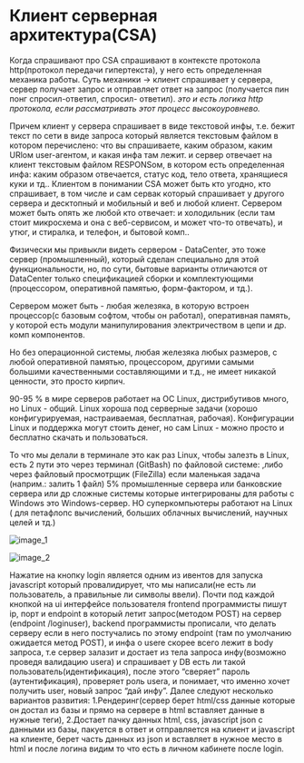 # Клиент серверная архитектура(CSA)

Когда спрашивают про CSA спрашивают в контексте протокола http(протокол передачи гипертекста), у него есть определенная механика работы.
Суть механики -> клиент спрашивает у сервера, сервер получает запрос и отправляет ответ на запрос (получается пин понг спросил-ответил, спросил- ответил).
*это и есть логика http протокола, если рассматривать этот процесс высокоуровнево.*  

Причем клиент у сервера спрашивает в виде текстовой инфы, т.е. бежит текст по сети в виде запроса который является текстовым файлом в котором перечислено:
что вы спрашиваете, 
каким образом, 
каким URlом 
user-агентом, 
и какая инфа там лежит.
и сервер отвечает на клиент текстовым файлом RESPONSом, в котором есть определенная инфа:
каким образом отвечается, 
статус код, 
тело ответа, 
хранящиеся куки и тд..
Клиентом в понимании CSA может быть кто угодно, кто спрашивает, в том числе и сам сервак который спрашивает у другого сервера и десктопный и мобильный и веб и любой клиент.
Сервером может быть опять же любой кто отвечает: и холодильник (если там стоит микросхема и она с веб-сервисом, и может что-то отвечать), и утюг, и стиралка, и телефон, и бытовой комп..

Физически мы привыкли видеть сервером - DataCenter, это тоже сервер (промышленный), который сделан специально для этой функциональности, но, по сути, бытовые варианты отличаются от DataCenter только спецификацией сборки и комплектующими (процессором, оперативной памятью, форм-фактором, и тд.).

Сервером может быть - любая железяка, в которую встроен процессор(с базовым софтом, чтобы он работал), оперативная память, у которой есть модули манипулирования электричеством в цепи и др. комп компонентов.

Но без операционной системы, любая железяка любых размеров, с любой оперативной памятью, процессором, другими самыми большими качественными составляющими и т.д., не имеет никакой ценности, это просто кирпич.

90-95 % в мире серверов работает на ОС Linux, дистрибутивов много, но Linux - общий. Linux хороша под серверные задачи (хорошо конфигурируемая, настраиваемая, бесплатная, рабочая). Конфигурации Linux и поддержка могут стоить денег, но сам Linux - можно просто и бесплатно скачать и пользоваться. 

То что мы делали в терминале это как раз Linux, чтобы залезть в Linux, есть 2 пути это 
через терминал (GitBash) по файловой системе:
,либо 
через файловый просмотрщик (FileZilla) если маленькая задача (наприм.: залить 1 файл)
5% промышленные сервера или банковские сервера или др сложные системы которые интегрированы для работы с Windows это Windows-сервер.
НО суперкомпьютеры работают на Linux ( для петафлопс вычислений, больших облачных вычислений, научных целей и тд.)

![image_1](https://sun9-31.userapi.com/impg/q1lX3TgVaVMM9LXvuvYL_G_h5h2p2O0pNGONJA/_u37AsE-W3Y.jpg?size=814x516&quality=95&sign=b71e52b9257b65eb89ae95aa5e94a6f3&type=album)

![image_2](https://sun9-63.userapi.com/impg/fAzEEDYFk1aBW1ILKCxSnSxYO2q7Ok8fP_yfNA/l2w6pw_k3fA.jpg?size=859x453&quality=95&sign=c700defdb45d9146d80a9d4cfc3d1c97&type=album)

Нажатие на кнопку login является одним из ивентов для запуска javascript который провалидирует, что мы написали(не есть ли пользователь, а правильные ли символы ввели). 
Почти под каждой кнопкой на ui интерфейсе пользователя frontend программисты пишут ip, порт и endpoint в который летит запрос(методом POST) на сервер (endpoint /loginuser), backend программисты прописали, что делать серверу если в него постучались по этому endpoint (там по умолчанию ожидается метод POST), и инфа о usere скорее всего лежит в body запроса, т.е сервер залазит и достает из тела запроса инфу(возможно проведя валидацию usera) и спрашивает у DB есть ли такой пользователь(идентификация), после этого “сверяет” пароль (аутентификация), проверяет роль userа, и понимает, что именно хочет получить user, новый запрос “дай инфу”. Далее следуют несколько вариантов развития:
1.Рендеринг(сервер берет html/css данные которые он достал из базы и прямо на сервере в html вставляет данные в нужные теги),
2.Достает пачку данных html, css, javascript json c данными из базы, пакуется в ответ и отправляется на клиент и javascript на клиенте, берет часть данных из json и вставляет в нужное место в html и после логина видим то что есть в личном кабинете после login.

